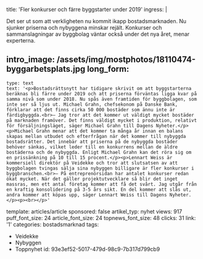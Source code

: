 title: 'Fler konkurser och färre byggstarter under 2019'
ingress: |
  <p>Det ser ut som att verkligheten nu kommit ikapp bostadsmarknaden. Nu sjunker priserna och nybyggena minskar rejält. Konkurser och sammanslagningar av byggbolag väntar också under det nya året, menar experterna.
  </p>
  
intro_image: /assets/img/mostphotos/18110474-byggarbetsplats.jpg
long_form:
  -
    type: text
    text: '<p>Bostadsrättsnytt har tidigare skrivit om att byggstarterna beräknas bli färre under 2019 och att priserna förväntas ligga kvar på samma nivå som under 2018. Nu spås även framtiden för byggbolagen, som inte ser så ljus ut. Michael Grahn, chefsekonom på Danske Bank, förklarar att det finns cirka 50 000 bostäder som ännu inte är färdigbyggda.<br>– Jag tror att det kommer ut väldigt mycket bostäder på marknaden framöver. Det finns väldigt mycket i produktion, relativt för försäljningsläget, säger Michael Grahn till Dagens Nyheter.</p><p>Michael Grahn menar att det kommer ta många år innan en balans skapas mellan utbudet och efterfrågan när det kommer till nybyggda bostadsrätter. Det innebär att priserna på de nybyggda bostäder behöver sänkas, vilket leder till en konkurrens mellan de äldre bostäderna och de nybyggda. Enligt Michael Grahn kan det röra sig om en prissänkning på 10 till 15 procent.</p><p>Lennart Weiss är kommersiell direktör på Veidekke och tror att slutsatsen av att byggbolagen tvingas sälja sina nybyggen billigare är fler konkurser i byggbranschen.<br>– På entreprenörsidan har antalet konkurser redan ökat mycket. När det gäller projektutvecklare så blir det inget massras, men ett antal företag kommer att få det svårt. Jag utgår från en kraftig konsolidering på 3-5 års sikt. En del kommer att slås ut, andra kommer att köpas upp, säger Lennart Weiss till Dagens Nyheter.</p><p><br></p>'
template: articles/article
sponsored: false
artikel_typ: nyhet
views: 917
puff_font_size: 24
article_font_size: 24
topnews_font_size: 48
clicks: 31
link: '1'
categories: bostadsmarknad
tags:
  - Veidekke
  - Nybyggen
  - Toppnyhet
id: 93e3ef52-5017-479d-98c9-7b317d799cb9
